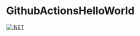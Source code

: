 # GithubActionsHelloWorld

[![.NET](https://github.com/stesee/GithubActionsHelloWorld/actions/workflows/dotnet.yml/badge.svg)](https://github.com/stesee/GithubActionsHelloWorld/actions/workflows/dotnet.yml)
